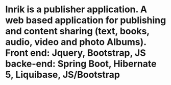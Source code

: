 # Inrik is a publisher application. A web based application for publishing and content sharing (text, books, audio, video and photo Albums). Front end: Jquery, Bootstrap, JS backe-end: Spring Boot, Hibernate 5, Liquibase, JS/Bootstrap


